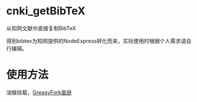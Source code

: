 # cnki_getBibTeX
从知网文献中直接复制BibTeX

得到bibtex为知网提供的NodeExpress转化而来，实际使用时根据个人需求请自行编辑。
# 使用方法
油猴挂载，[GreasyFork直链](https://greasyfork.org/zh-CN/scripts/444428-%E7%9F%A5%E7%BD%91-%E6%96%87%E7%8C%AE-bibtex%E6%8F%90%E5%8F%96)
